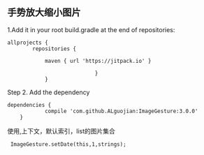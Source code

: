 ## 手势放大缩小图片



1.Add it in your root build.gradle at the end of repositories:

```
allprojects {
        repositories {

            maven { url 'https://jitpack.io' }

                            }
            }
```

Step 2. Add the dependency
```
dependencies {
            compile 'com.github.ALguojian:ImageGesture:3.0.0'
	}
```


使用,上下文，默认索引，list的图片集合

```
 ImageGesture.setDate(this,1,strings);
```

